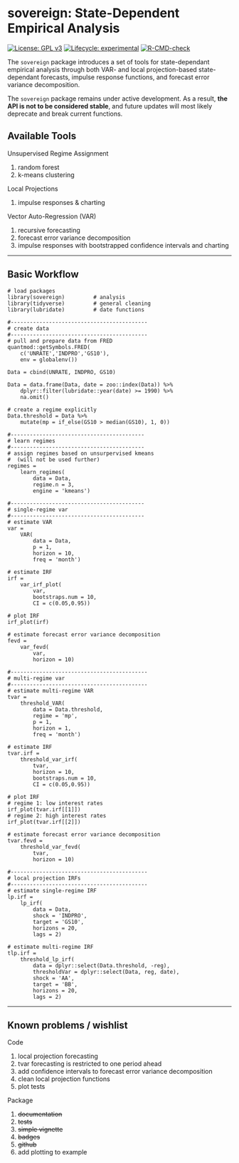 # sovereign: State-Dependent Empirical Analysis  

<!-- badges: start -->
[![License: GPL v3](https://img.shields.io/badge/License-GPL%20v3-blue.svg)](http://www.gnu.org/licenses/gpl-3.0)
[![Lifecycle: experimental](https://img.shields.io/badge/lifecycle-experimental-orange.svg)](https://www.tidyverse.org/lifecycle/#experimental)
[![R-CMD-check](https://github.com/r-lib/usethis/workflows/R-CMD-check/badge.svg)](https://github.com/r-lib/usethis/actions)
<!-- badges: end -->

The `sovereign` package introduces a set of tools for state-dependant empirical analysis through both VAR- and local projection-based state-dependant forecasts, impulse response functions, and forecast error variance decomposition. 

The `sovereign` package remains under active development. As a result, **the API is not to be considered stable**, and future updates will most likely deprecate and break current functions. 

## Available Tools  

Unsupervised Regime Assignment
1. random forest  
2. k-means clustering  

Local Projections
1. impulse responses & charting

Vector Auto-Regression (VAR)
1. recursive forecasting 
2. forecast error variance decomposition
3. impulse responses with bootstrapped confidence intervals and charting

----

## Basic Workflow 
    # load packages
    library(sovereign)         # analysis
    library(tidyverse)         # general cleaning
    library(lubridate)         # date functions

    #-------------------------------------------
    # create data
    #-------------------------------------------
    # pull and prepare data from FRED
    quantmod::getSymbols.FRED(
        c('UNRATE','INDPRO','GS10'), 
        env = globalenv())

    Data = cbind(UNRATE, INDPRO, GS10)

    Data = data.frame(Data, date = zoo::index(Data)) %>%
        dplyr::filter(lubridate::year(date) >= 1990) %>% 
        na.omit()

    # create a regime explicitly   
    Data.threshold = Data %>%
        mutate(mp = if_else(GS10 > median(GS10), 1, 0))

    #------------------------------------------
    # learn regimes
    #------------------------------------------
    # assign regimes based on unsurpervised kmeans
    #  (will not be used further)
    regimes = 
        learn_regimes(
            data = Data, 
            regime.n = 3, 
            engine = 'kmeans')

    #------------------------------------------
    # single-regime var
    #------------------------------------------
    # estimate VAR
    var =
        VAR(
            data = Data,
            p = 1,
            horizon = 10,
            freq = 'month')

    # estimate IRF
    irf =
        var_irf_plot(
            var,
            bootstraps.num = 10,
            CI = c(0.05,0.95))

    # plot IRF
    irf_plot(irf)

    # estimate forecast error variance decomposition
    fevd =
        var_fevd(
            var,
            horizon = 10)

    #-------------------------------------------
    # multi-regime var
    #-------------------------------------------
    # estimate multi-regime VAR
    tvar =
        threshold_VAR(
            data = Data.threshold,
            regime = 'mp',
            p = 1,
            horizon = 1,
            freq = 'month')
    
    # estimate IRF
    tvar.irf =
        threshold_var_irf(
            tvar,
            horizon = 10,
            bootstraps.num = 10,
            CI = c(0.05,0.95))

    # plot IRF
    # regime 1: low interest rates
    irf_plot(tvar.irf[[1]])
    # regime 2: high interest rates
    irf_plot(tvar.irf[[2]])

    # estimate forecast error variance decomposition
    tvar.fevd =
        threshold_var_fevd(
            tvar,
            horizon = 10)

    #-------------------------------------------
    # local projection IRFs
    #-------------------------------------------
    # estimate single-regime IRF
    lp.irf =
        lp_irf(
            data = Data,
            shock = 'INDPRO',
            target = 'GS10',
            horizons = 20,
            lags = 2)

    # estimate multi-regime IRF
    tlp.irf =
        threshold_lp_irf(
            data = dplyr::select(Data.threshold, -reg),
            thresholdVar = dplyr::select(Data, reg, date),
            shock = 'AA',
            target = 'BB',
            horizons = 20,
            lags = 2)



---
## Known problems / wishlist
Code  
1. local projection forecasting  
2. tvar forecasting is restricted to one period ahead 
3. add confidence intervals to forecast error variance decomposition  
4. clean local projection functions 
5. plot tests

Package   
1. ~~documentation~~  
2. ~~tests~~  
3. ~~simple vignette~~
4. ~~badges~~  
4. ~~github~~     
5. add plotting to example  
